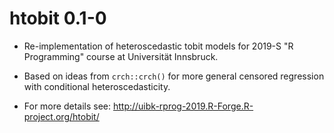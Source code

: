 # htobit 0.1-0

* Re-implementation of heteroscedastic tobit models for 2019-S
  "R Programming" course at Universität Innsbruck.
  
* Based on ideas from `crch::crch()` for more general censored regression
  with conditional heteroscedasticity.
  
* For more details see:
  <http://uibk-rprog-2019.R-Forge.R-project.org/htobit/>

